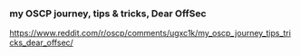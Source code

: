 ### my OSCP journey, tips & tricks, Dear OffSec

https://www.reddit.com/r/oscp/comments/ugxc1k/my_oscp_journey_tips_tricks_dear_offsec/
